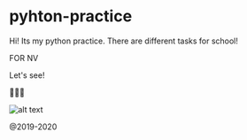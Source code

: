 # pyhton-practice
 
Hi!
Its my python practice.
There are different tasks for school!


FOR NV

Let's see!

🐍🐍🐍

![alt text](https://shwanoff.ru/wp-content/uploads/2019/02/Python-programming.jpg)


@2019-2020


